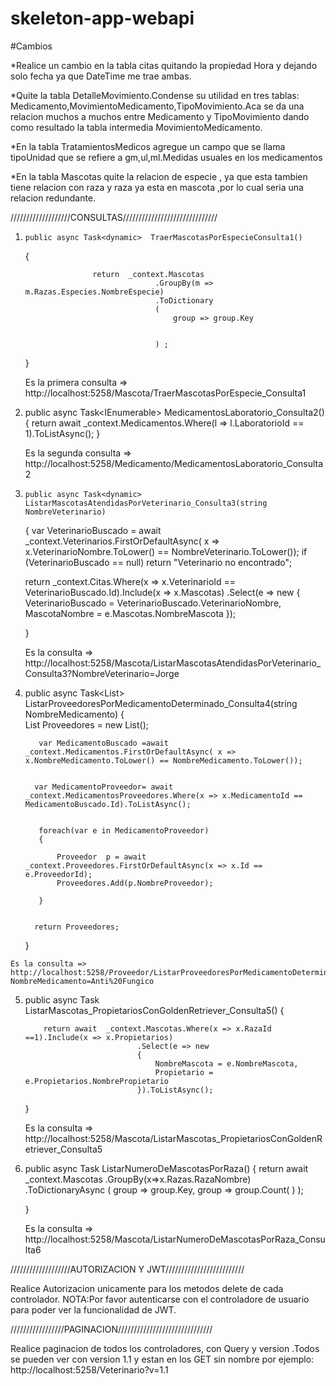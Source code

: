 # skeleton-app-webapi


#Cambios

*Realice un cambio en la tabla citas quitando la propiedad Hora y dejando solo fecha ya que DateTime me trae ambas.

*Quite la tabla DetalleMovimiento.Condense su utilidad en tres tablas: Medicamento,MovimientoMedicamento,TipoMovimiento.Aca se da una relacion muchos a muchos entre Medicamento y TipoMovimiento dando como resultado la tabla intermedia MovimientoMedicamento.

*En la tabla TratamientosMedicos agregue un campo que se llama  tipoUnidad que se refiere a gm,ul,ml.Medidas usuales en los medicamentos

*En la tabla Mascotas quite la relacion de especie , ya que esta tambien tiene relacion con raza y raza ya esta en mascota ,por lo cual seria una relacion redundante.




///////////////////CONSULTAS//////////////////////////////

1.     public async Task<dynamic>  TraerMascotasPorEspecieConsulta1()
     {
        
                          

                      return  _context.Mascotas
                                    .GroupBy(m => m.Razas.Especies.NombreEspecie)
                                    .ToDictionary
                                    (
                                        group => group.Key
                                        

                                    ) ;
                 
                           
     }

     Es la primera consulta => http://localhost:5258/Mascota/TraerMascotasPorEspecie_Consulta1



2. public async Task<IEnumerable<Medicamento>> MedicamentosLaboratorio_Consulta2()
        {
            return await _context.Medicamentos.Where(l => l.LaboratorioId == 1).ToListAsync();
        }

    Es la segunda consulta => http://localhost:5258/Medicamento/MedicamentosLaboratorio_Consulta2





3.     public async Task<dynamic> ListarMascotasAtendidasPorVeterinario_Consulta3(string NombreVeterinario)
    {
        var VeterinarioBuscado = await _context.Veterinarios.FirstOrDefaultAsync( x => x.VeterinarioNombre.ToLower() == NombreVeterinario.ToLower());
        if (VeterinarioBuscado == null) return "Veterinario no encontrado";



     return    _context.Citas.Where(x => x.VeterinarioId == VeterinarioBuscado.Id).Include(x => x.Mascotas)
                                .Select(e => new 
                                {
                                    VeterinarioBuscado = VeterinarioBuscado.VeterinarioNombre,
                                    MascotaNombre = e.Mascotas.NombreMascota
                                });
    
    }


    Es la consulta  => http://localhost:5258/Mascota/ListarMascotasAtendidasPorVeterinario_Consulta3?NombreVeterinario=Jorge


4.   public async Task<List<String>>  ListarProveedoresPorMedicamentoDeterminado_Consulta4(string NombreMedicamento)
     {       
           List<string> Proveedores = new List<string>();
           
            var MedicamentoBuscado =await  _context.Medicamentos.FirstOrDefaultAsync( x => x.NombreMedicamento.ToLower() == NombreMedicamento.ToLower());


           var MedicamentoProveedor= await  _context.MedicamentosProveedores.Where(x => x.MedicamentoId == MedicamentoBuscado.Id).ToListAsync();


            foreach(var e in MedicamentoProveedor)
            {

                Proveedor  p = await   _context.Proveedores.FirstOrDefaultAsync(x => x.Id == e.ProveedorId);
                Proveedores.Add(p.NombreProveedor);
           
            }
        

           return Proveedores; 

          

           
     }


    Es la consulta => http://localhost:5258/Proveedor/ListarProveedoresPorMedicamentoDeterminado_Consulta4?NombreMedicamento=Anti%20Fungico

5. public async  Task<dynamic> ListarMascotas_PropietariosConGoldenRetriever_Consulta5()
    {

           return await  _context.Mascotas.Where(x => x.RazaId ==1).Include(x => x.Propietarios)
                                .Select(e => new 
                                {
                                    NombreMascota = e.NombreMascota,
                                    Propietario = e.Propietarios.NombrePropietario
                                }).ToListAsync();

                        
    }

    
    Es la consulta => http://localhost:5258/Mascota/ListarMascotas_PropietariosConGoldenRetriever_Consulta5


6. 
    public async Task<dynamic> ListarNumeroDeMascotasPorRaza()
    {
        return await _context.Mascotas
                     .GroupBy(x=>x.Razas.RazaNombre)
                     .ToDictionaryAsync
                     (
                        group => group.Key,
                        group => group.Count( )
                     );
                  

    }

    Es la consulta => http://localhost:5258/Mascota/ListarNumeroDeMascotasPorRaza_Consulta6





///////////////////AUTORIZACION Y JWT/////////////////////////

Realice Autorizacion unicamente para los metodos delete de cada controlador.
NOTA:Por favor autenticarse con el controladore de usuario para poder ver la funcionalidad de JWT.




/////////////////PAGINACION//////////////////////////////

Realice paginacion de todos los controladores, con Query y version .Todos se pueden ver con version 1.1  y estan en los GET sin nombre por ejemplo:
http://localhost:5258/Veterinario?v=1.1